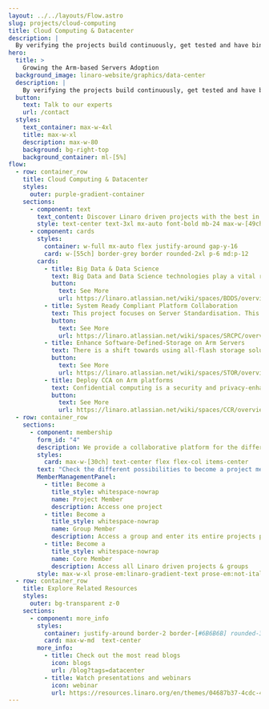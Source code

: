 ```yaml
---
layout: ../../layouts/Flow.astro
slug: projects/cloud-computing
title: Cloud Computing & Datacenter
description: |
  By verifying the projects build continuously, get tested and have binaries available for Arm server targets, the Arm ecosystem is able to depend on quality software for use in production environments.
hero:
  title: >
    Growing the Arm-based Servers Adoption
  background_image: linaro-website/graphics/data-center
  description: |
    By verifying the projects build continuously, get tested and have binaries available for Arm server targets, the Arm ecosystem is able to depend on quality software for use in production environments.
  button:
    text: Talk to our experts
    url: /contact
  styles:
    text_container: max-w-4xl
    title: max-w-xl
    description: max-w-80
    background: bg-right-top
    background_container: ml-[5%]
flow:
  - row: container_row
    title: Cloud Computing & Datacenter
    styles:
      outer: purple-gradient-container
    sections:
      - component: text
        text_content: Discover Linaro driven projects with the best in class software for Arm-based Servers
        style: text-center text-3xl mx-auto font-bold mb-24 max-w-[49ch]
      - component: cards
        styles:
          container: w-full mx-auto flex justify-around gap-y-16
          card: w-[55ch] border-grey border rounded-2xl p-6 md:p-12
        cards:
          - title: Big Data & Data Science
            text: Big Data and Data Science technologies play a vital role in enabling businesses to become more efficient and succesful. This project focuses on the engineering activities Linaro is driving in this area, focusing specifically on ARMv8 builds for Apache BigTop, Ambari, Spark and Hadoop.
            button:
              text: See More
              url: https://linaro.atlassian.net/wiki/spaces/BDDS/overview
          - title: System Ready Compliant Platform Collaboration
            text: This project focuses on Server Standardisation. This involves working on architectures such as SBSA and xBBR to enable simplified adoption of mainline builds on new server hardware.
            button:
              text: See More
              url: https://linaro.atlassian.net/wiki/spaces/SRCPC/overview
          - title: Enhance Software-Defined-Storage on Arm Servers
            text: There is a shift towards using all-flash storage solutions (SSD/NVME) as opposed to traditional HDD disks due to improvements in performance. The goal of this project is to collaborate with industry leaders in the Arm server ecosystem so that we can provide competitive and leading storage solutions with Arm servers.
            button:
              text: See More
              url: https://linaro.atlassian.net/wiki/spaces/STOR/overview
          - title: Deploy CCA on Arm platforms
            text: Confidential computing is a security and privacy-enhancing computational technique focused on protecting data in use. Arm’s solution for this is specified in the Confidential Computing Architecture (CCA) which only looks at hardware and system software. This project fills the gap by focusing on lower level bits, as well as the user space and higher level applications.
            button:
              text: See More
              url: https://linaro.atlassian.net/wiki/spaces/CCR/overview
  - row: container_row
    sections:
      - component: membership
        form_id: "4"
        description: We provide a collaborative platform for the different industry players within the Arm ecosystem to come together, discuss, agree upon, and implement solutions to shared problems. We offer various avenues for engaging in collaborative engineering.
        styles:
          card: max-w-[30ch] text-center flex flex-col items-center
        text: "Check the different possibilities to become a project member:"
        MemberManagementPanel:
          - title: Become a
            title_style: whitespace-nowrap
            name: Project Member
            description: Access one project
          - title: Become a
            title_style: whitespace-nowrap
            name: Group Member
            description: Access a group and enter its entire projects portfolio
          - title: Become a
            title_style: whitespace-nowrap
            name: Core Member
            description: Access all Linaro driven projects & groups
        style: max-w-xl prose-em:linaro-gradient-text prose-em:not-italic prose-headings:text-5xl prose-headings:my-3 prose-ul:text-xl prose-headings:leading-tight prose-p:text-3xl text-center
  - row: container_row
    title: Explore Related Resources
    styles:
      outer: bg-transparent z-0
    sections:
      - component: more_info
        styles:
          container: justify-around border-2 border-[#6B6B6B] rounded-3xl py-10
          card: max-w-md  text-center
        more_info:
          - title: Check out the most read blogs
            icon: blogs
            url: /blog?tags=datacenter
          - title: Watch presentations and webinars
            icon: webinar
            url: https://resources.linaro.org/en/themes/04687b37-4cdc-4716-a26b-64e0e55ed988
---
```

